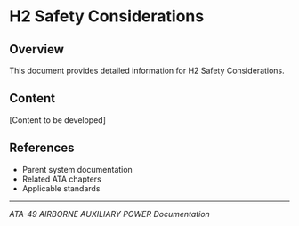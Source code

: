 # H2 Safety Considerations

## Overview

This document provides detailed information for H2 Safety Considerations.

## Content

[Content to be developed]

## References

- Parent system documentation
- Related ATA chapters
- Applicable standards

---

*ATA-49 AIRBORNE AUXILIARY POWER Documentation*
